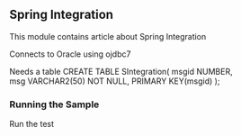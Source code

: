 ## Spring Integration

This module contains article about Spring Integration

Connects to Oracle using ojdbc7

Needs a table
CREATE TABLE SIntegration(
    msgid NUMBER,    
    msg VARCHAR2(50) NOT NULL,
    PRIMARY KEY(msgid)
);

### Running the Sample
Run the test
